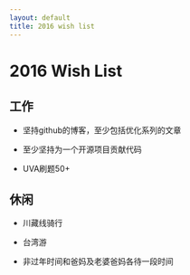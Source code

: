 ```yaml
---
layout: default
title: 2016 wish list
---
```


# 2016 Wish List


## 工作

* 坚持github的博客，至少包括优化系列的文章

* 至少坚持为一个开源项目贡献代码

* UVA刷题50+

## 休闲

* 川藏线骑行

* 台湾游

* 非过年时间和爸妈及老婆爸妈各待一段时间



